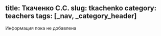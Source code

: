 title: Ткаченко С.С.
slug: tkachenko
category: teachers
tags: [_nav, _category_header]
---

Информация пока не добавлена
